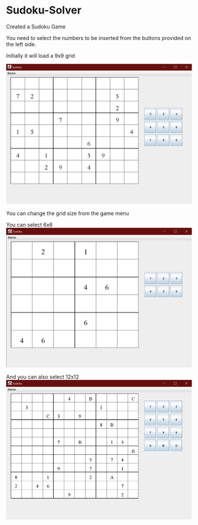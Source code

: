 # Sudoku-Solver

Created a Sudoku Game

You need to select the numbers to be inserted from the buttons provided on the left side.

Initially it will load a 9x9 grid

![alt text](https://github.com/akashingoley/Sudoku-Solver/blob/master/9x9.PNG)

You can change the grid size from the game menu

You can select 6x6
![alt text](https://github.com/akashingoley/Sudoku-Solver/blob/master/6x6.PNG)

And you can also select 12x12
![alt text](https://github.com/akashingoley/Sudoku-Solver/blob/master/12x12.PNG)


